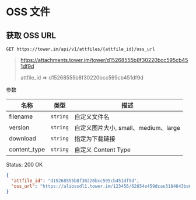 # OSS 文件

## 获取 OSS URL

```
GET https://tower.im/api/v1/attfiles/{attfile_id}/oss_url
```

> https://attachments.tower.im/tower/d15268555b8f30220bcc595cb451df9d
>
> attfile_id => d15268555b8f30220bcc595cb451df9d

参数

| 名称                      | 类型        | 描述               |
| ------------------------- | ----------- | ------------------ |
| filename | `string` | 自定义文件名 |
| version | `string` | 自定义图片大小, small、medium、large |
| download | `string` | 指定为下载链接 |
| content_type | `string` | 自定义 Content Type |

Status: 200 OK

```json
{
  "attfile_id": "d15268555b8f30220bcc595cb451df9d",
  "oss_url": "https://aliossdl1.tower.im/123456/62654e459dcae3184643be699a0ff8a4?Expires=1649587195&OSSAccessKeyId=LTAI4FzdzJ63WYH36wjrvT56&Signature=jcyeTSWOIU%2Fqm4q35ayUq2spLDg%3D&response-content-disposition=inline%3Bfilename%3D%22%E7%9C%BC%E9%95%9C%E7%8C%B4%EF%BC%9B%E5%BF%86%E6%98%94%E5%85%AE%E7%9F%A3++++-3.jpg.jpeg%22&response-content-type=image%2Fjpeg"
}
```
